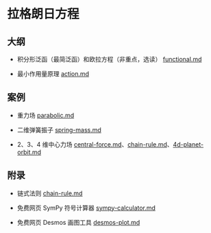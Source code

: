 # 拉格朗日方程

## 大纲

- 积分形泛函（最简泛函）和欧拉方程（非重点，选读） [functional.md](functional.md)

- 最小作用量原理 [action.md](action.md)

## 案例

- 重力场 [parabolic.md](parabolic.md)

- 二维弹簧振子 [spring-mass.md](spring-mass.md)

- 2、3、4 维中心力场 [central-force.md](central-force.md)、[chain-rule.md](chain-rule.md)、[4d-planet-orbit.md](4d-planet-orbit.md)

## 附录

- 链式法则 [chain-rule.md](chain-rule.md)

- 免费网页 SymPy 符号计算器 [sympy-calculator.md](sympy-calculator.md)

- 免费网页 Desmos 画图工具 [desmos-plot.md](desmos-plot.md)

